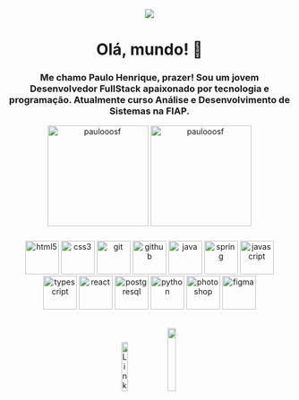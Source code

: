 <div align="center">
<img align="center" src="https://i.imgur.com/llL88dm.png"/>
</div>
<h1 align="center">Olá, mundo! 👋</h1>
<h3 align="center">Me chamo Paulo Henrique, prazer! Sou um jovem Desenvolvedor FullStack apaixonado por tecnologia e programação. Atualmente curso Análise e Desenvolvimento de Sistemas na FIAP.</h3>

<div align="center">
<img height ="180px" src="https://github-readme-stats.vercel.app/api/top-langs?username=paulooosf&show_icons=true&locale=en&layout=compact" alt="paulooosf"/>
<img height ="180px" src="https://github-readme-stats.vercel.app/api?username=paulooosf&show_icons=true&locale=en" alt="paulooosf"/>
<p align="center">
<h3></h3>
<img src="https://cdn.jsdelivr.net/gh/devicons/devicon@latest/icons/html5/html5-original.svg" alt="html5" height="60px" width="60px"/>
<img src="https://cdn.jsdelivr.net/gh/devicons/devicon@latest/icons/css3/css3-original.svg" alt="css3" height="60px" width="60px"/>
<img src="https://cdn.jsdelivr.net/gh/devicons/devicon@latest/icons/git/git-original.svg" alt="git" height="60px" width="60px"/>
<img src="https://cdn.jsdelivr.net/gh/devicons/devicon@latest/icons/github/github-original.svg" alt="github" height="60px" width="60px">
<img src="https://cdn.jsdelivr.net/gh/devicons/devicon@latest/icons/java/java-original.svg" alt="java" height="60px" width="60px"/>
<img src="https://cdn.jsdelivr.net/gh/devicons/devicon@latest/icons/spring/spring-original.svg" alt="spring" height="60px" width="60px"/>
<img src="https://cdn.jsdelivr.net/gh/devicons/devicon@latest/icons/javascript/javascript-original.svg" alt="javascript" height="60px" width="60px"/>
<img src="https://cdn.jsdelivr.net/gh/devicons/devicon@latest/icons/typescript/typescript-original.svg" alt="typescript" height="60px" width="60px"/>
<img src="https://cdn.jsdelivr.net/gh/devicons/devicon@latest/icons/react/react-original.svg" alt="react" height="60px" width="60px"/>
<img src="https://cdn.jsdelivr.net/gh/devicons/devicon@latest/icons/postgresql/postgresql-original.svg" alt="postgresql" height="60px" width="60px"/>
<img src="https://cdn.jsdelivr.net/gh/devicons/devicon@latest/icons/python/python-original.svg" alt="python" height="60px" width="60px"/>
<img src="https://cdn.jsdelivr.net/gh/devicons/devicon@latest/icons/photoshop/photoshop-original.svg" alt="photoshop" height="60px" width="60px"/>
<img src="https://cdn.jsdelivr.net/gh/devicons/devicon@latest/icons/figma/figma-original.svg" alt="figma" height="60px" width="60px"/> 
</p>
</div>

##
<p align="center">
<a href="https://linkedin.com/in/paulooosf" target="_blank"><img height="15%" width="15%" src="https://img.shields.io/badge/-LinkedIn-blue?style=flat-square&logo=Linkedin&logoColor=white&link=https://www.linkedin.com/in/anirudhemmadi/" alt="LinkedIn"/></a>
<a href="https://instagram.com/paulooosf" target="_blank"><img height="17%" width="17%" src="https://img.shields.io/badge/-Instagram-purple?style=flat-square&logo=instagram&logoColor=white&link=https://instagram.com/paulooosf/"/></a>
</p>

